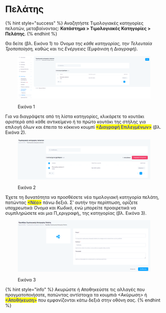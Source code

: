 # Πελάτης

{% hint style="success" %}
Αναζητήστε Τιμολογιακές κατηγορίες πελατών, μεταβαίνοντας: **Κατάστημα > Τιμολογιακές Κατηγορίες > Πελάτης**.
{% endhint %}

Θα δείτε (βλ. Εικόνα 1) το _Όνομα της κάθε κατηγορίας, την Τελευταία Τροποποίηση,_ καθώς και τις _Ενέργειες_ (Εμφάνιση ή Διαγραφή).

<figure><img src="../../.gitbook/assets/ScreenHunter 78.png" alt=""><figcaption><p>Εικόνα 1</p></figcaption></figure>

Για να διαγράψετε από τη λίστα κατηγορίες, κλικάρετε το κουτάκι αριστερά από κάθε αντικείμενο ή το πρώτο κουτάκι της στήλης για επιλογή όλων και έπειτα το κόκκινο κουμπί <mark style="color:blue;"><Διαγραφή Επιλεγμένων></mark> (βλ. Εικόνα 2).

<figure><img src="../../.gitbook/assets/ScreenHunter 79.png" alt=""><figcaption><p>Εικόνα 2</p></figcaption></figure>

Έχετε τη δυνατότητα να προσθέσετε νέα τιμολογιακή κατηγορία πελάτη, πατώντας <mark style="color:blue;"><Νέο></mark> πάνω δεξιά. Σ’ αυτήν την περίπτωση, ορίζετε υποχρεωτικά _Όνομα_ και _Κωδικό_, ενώ μπορείτε προαιρετικά να συμπληρώσετε και μια Π_εριγραφή_ της κατηγορίας (βλ. Εικόνα 3).

<figure><img src="../../.gitbook/assets/ScreenHunter 80.png" alt=""><figcaption><p>Εικόνα 3</p></figcaption></figure>

{% hint style="info" %}
Ακυρώστε ή Αποθηκεύστε τις αλλαγές που πραγματοποιήσατε, πατώντας αντίστοιχα τα κουμπιά <Ακύρωση> ή <mark style="color:blue;"><Αποθήκευση></mark> που εμφανίζονται κάτω δεξιά στην οθόνη σας.
{% endhint %}

